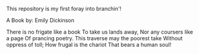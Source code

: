 This repository is my first foray into branchin'!

A Book
by: Emily Dickinson

There is no frigate like a book
To take us lands away,
Nor any coursers like a page
Of prancing poetry.
This traverse may the poorest take
Without oppress of toll;
How frugal is the chariot
That bears a human soul!